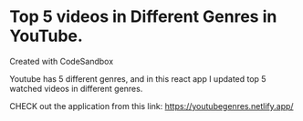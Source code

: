# Top 5 videos in Different Genres in YouTube.

Created with CodeSandbox

Youtube has 5 different genres, and in this react app I updated top 5 watched videos in different genres.

CHECK out the application from this link: https://youtubegenres.netlify.app/
